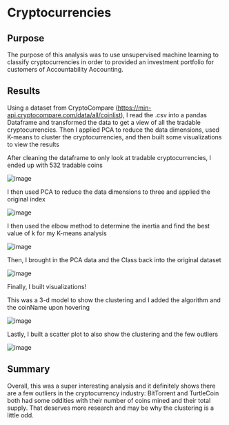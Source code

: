 # Cryptocurrencies

## Purpose

The purpose of this analysis was to use unsupervised machine learning to classify cryptocurrencies in order to provided an investment portfolio for customers of Accountability Accounting. 

## Results

Using a dataset from CryptoCompare (https://min-api.cryptocompare.com/data/all/coinlist), I read the .csv into a pandas Dataframe and transformed the data to get a view of all the tradable cryptocurrencies. Then I applied PCA to reduce the data dimensions, used K-means to cluster the cryptocurrencies, and then built some visualizations to view the results

After cleaning the dataframe to only look at tradable cryptocurrencies, I ended up with 532 tradable coins

![image](https://user-images.githubusercontent.com/114685724/222985236-4c193123-cbb1-496c-abca-5bcb70c8c607.png)

I then used PCA to reduce the data dimensions to three and applied the original index

![image](https://user-images.githubusercontent.com/114685724/222985257-2760db5d-1934-4bb0-9cb8-e834676f8d2a.png)

I then used the elbow method to determine the inertia and find the best value of k for my K-means analysis

![image](https://user-images.githubusercontent.com/114685724/222985276-018a9312-32fd-47ce-ab41-ad21ad8dba47.png)

Then, I brought in the PCA data and the Class back into the original dataset 

![image](https://user-images.githubusercontent.com/114685724/222985310-74231839-2ad0-4f3c-8679-2397ffac9cad.png)

Finally, I built visualizations!

This was a 3-d model to show the clustering and I added the algorithm and the coinName upon hovering

![image](https://user-images.githubusercontent.com/114685724/222985399-13c99d33-a3a4-4d5d-9654-4f057db9d9aa.png)

Lastly, I built a scatter plot to also show the clustering and the few outliers

![image](https://user-images.githubusercontent.com/114685724/222985591-c375d231-3c91-49a1-9c07-a827a2e3dff0.png)


## Summary

Overall, this was a super interesting analysis and it definitely shows there are a few outliers in the cryptocurrency industry: BitTorrent and TurtleCoin both had some oddities with their number of coins mined and their total supply. That deserves more research and may be why the clustering is a little odd. 
